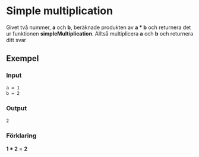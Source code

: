 # Simple multiplication

Givet två nummer, **a** och **b**, beräknade produkten av **a \* b** och returnera det ur funktionen **simpleMultiplication**. Alltså multiplicera **a** och **b** och returnera ditt svar

## Exempel

### Input

```bash
a = 1
b = 2
```

### Output

```bash
2
```

### Förklaring

**1 \* 2** = **2**
